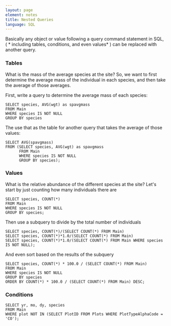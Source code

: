 ```yaml
---
layout: page
element: notes
title: Nested Queries
language: SQL
---
```


Basically any object or value following a query command statement in SQL, ( * including tables, conditions, and even values* ) can be replaced with another 
query.

### Tables

What is the mass of the average species at the site? So, we want to first
determine the average mass of the individual in each species, and then take the
average of those averages.

First, write a query to determine the average mass of each species:

```
SELECT species, AVG(wgt) as spavgmass
FROM Main
WHERE species IS NOT NULL
GROUP BY species
```

The use that as the table for another query that takes the average of those values:

```
SELECT AVG(spavgmass)
FROM (SELECT species, AVG(wgt) as spavgmass
      FROM Main
      WHERE species IS NOT NULL
      GROUP BY species);
```

### Values

What is the relative abundance of the different species at the site?
Let's start by just counting how many individuals there are

```
SELECT species, COUNT(*)
FROM Main
WHERE species IS NOT NULL
GROUP BY species;
```

Then use a subquery to divide by the total number of individuals

```
SELECT species, COUNT(*)/(SELECT COUNT(*) FROM Main)
SELECT species, COUNT(*)*1.0/(SELECT COUNT(*) FROM Main)
SELECT species, COUNT(*)*1.0/(SELECT COUNT(*) FROM Main WHERE species  IS NOT NULL);
```

And even sort based on the results of the subquery

```
SELECT species, COUNT(*) * 100.0 / (SELECT COUNT(*) FROM Main)
FROM Main
WHERE species IS NOT NULL
GROUP BY species
ORDER BY COUNT(*) * 100.0 / (SELECT COUNT(*) FROM Main) DESC;
```

### Conditions

```
SELECT yr, mo, dy, species
FROM Main
WHERE plot NOT IN (SELECT PlotID FROM Plots WHERE PlotTypeAlphaCode = 'CO');
```
